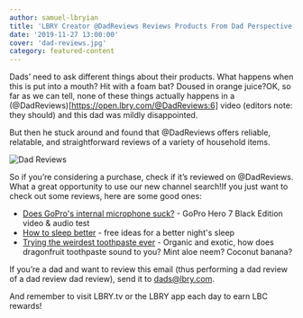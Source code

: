 ```yaml
---
author: samuel-lbryian
title: 'LBRY Creator @DadReviews Reviews Products From Dad Perspective; Is Reviewed By Dad In Turn'
date: '2019-11-27 13:00:00'
cover: 'dad-reviews.jpg'
category: featured-content
---
```


Dads’ need to ask different things about their products. What happens when this is put into a mouth? Hit with a foam bat? Doused in orange juice?OK, so far as we can tell, none of these things actually happens in a (@DadReviews)[https://open.lbry.com/@DadReviews:6] video (editors note: they should) and this dad was mildly disappointed.

But then he stuck around and found that @DadReviews offers reliable, relatable, and straightforward reviews of a variety of household items.

![Dad Reviews](https://spee.ch/@lbrynews:0/dadreviews.jpg)

So if you’re considering a purchase, check if it’s reviewed on @DadReviews. What a great opportunity to use our new channel search!If you just want to check out some reviews, here are some good ones:

- [Does GoPro's internal microphone suck?](https://open.lbry.com/@DadReviews:6/does-gopro-s-internal-microphone-suck:6) - GoPro Hero 7 Black Edition video & audio test
- [How to sleep better](https://open.lbry.com/@DadReviews:6/how-to-sleep-better:9) - free ideas for a better night's sleep
- [Trying the weirdest toothpaste ever](https://open.lbry.com/@DadReviews:6/trying-the-weirdest-toothpaste-ever-have:e) - Organic and exotic, how does dragonfruit toothpaste sound to you? Mint aloe neem? Coconut banana? 

If you’re a dad and want to review this email (thus performing a dad review of a dad review dad review), send it to [dads@lbry.com](mailto:dads@lbry.com).

And remember to visit LBRY.tv or the LBRY app each day to earn LBC rewards!
